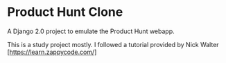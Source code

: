 # Product Hunt Clone
A Django 2.0 project to emulate the Product Hunt webapp.

This is a study project mostly. I followed a tutorial provided by Nick Walter [https://learn.zappycode.com/]

